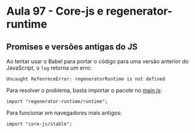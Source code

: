 # Aula 97 - Core-js e regenerator-runtime

## Promises e versões antigas do JS

Ao tentar usar o Babel para portar o código para uma versão anterior do JavaScript, o `log` retorna um erro:

```
Uncaught RefenreceError: regeneratorRuntime is not defined
```

Para resolver o problema, basta importar o pacote no [main.js](./src/main.js):

```
import "regenerator-runtime/runtime";
```

Para funcionar em navegadores mais antigos:

```
import "core-js/stable";
```
